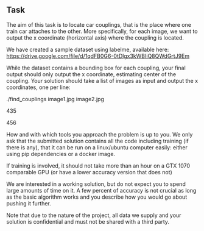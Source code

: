 ## Task 
The aim of this task is to locate car couplings, that is the place where one train car attaches to the other. More specifically, for each image, we want to output the x coordinate (horizontal axis) where the coupling is located.



We have created a sample dataset using labelme, available here: https://drive.google.com/file/d/1qdFB0G6-0tDlgx3kWBIiQ8QWdGrtJ9Em

While the dataset contains a bounding box for each coupling, your final output should only output the x coordinate, estimating center of the coupling. Your solution should take a list of images as input and output the x coordinates, one per line:



./find_couplings image1.jpg image2.jpg

435

456



How and with which tools you approach the problem is up to you. We only ask that the submitted solution contains all the code including training (if there is any), that it can be run on a linux/ubuntu computer easily: either using pip dependencies or a docker image.

If training is involved, it should not take more than an hour on a GTX 1070 comparable GPU (or have a lower accuracy version that does not)



We are interested in a working solution, but do not expect you to spend large amounts of time on it. A few percent of accuracy is not crucial as long as the basic algorithm works and you describe how you would go about pushing it further.



Note that due to the nature of the project, all data we supply and your solution is confidential and must not be shared with a third party.
